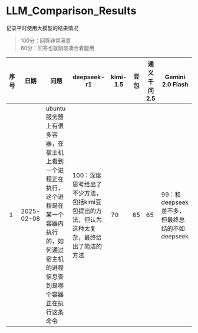 <!--
 * @version: 
 * @Company: KuanDeng
 * @Author: Zhangmingming
 * @Date: 2025-02-07 20:27:49
 * @LastEditTime: 2025-02-08 09:59:38
 * @Descripttion: 
-->
# LLM_Comparison_Results
记录平时使用大模型的结果情况
> 100分：回答非常满意  
> 60分：回答也就刚刚凑合着能用

|序号|日期|问题|deepseek-r1|kimi-1.5|豆包|通义千问2.5|Gemini 2.0 Flash|
| --- | --- | --- | --- | --- | --- | --- | --- |
|1|2025-02-08|ubuntu服务器上有很多容器，在宿主机上看到一个进程正在执行，这个进程是在某一个容器内执行的，如何通过宿主机的进程信息查到是哪个容器正在执行这条命令|100：深度思考给出了不少方法，包括kimi豆包提出的方法，但认为这种太复杂，最终给出了简洁的方法|70|65|65|99：和deepseek差不多，但最终总结的不如deepseek|

